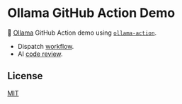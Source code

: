 # Ollama GitHub Action Demo

🦙 [Ollama](https://ollama.com/) GitHub Action demo using [`ollama-action`](https://github.com/ai-action/ollama-action).

- Dispatch [workflow](https://github.com/ai-action/ollama-github-action-demo/actions/workflows/ollama.yml).
- AI [code review](https://github.com/ai-action/ollama-github-action-demo/pull/1#issuecomment-2676715507).

## License

[MIT](LICENSE)

